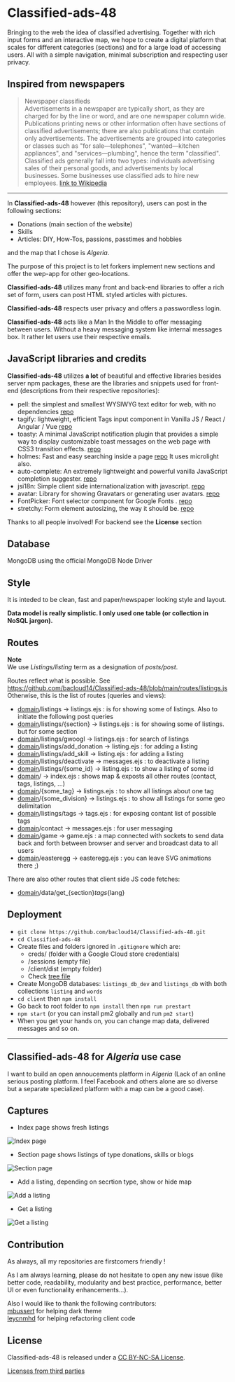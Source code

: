 # Classified-ads-48 

Bringing to the web the idea of classified advertising. Together with rich input forms and an interactive map, we hope to create a digital platform that scales for different categories (sections) and for a large load of accessing users. All with a simple navigation, minimal subscription and respecting user privacy.

## Inspired from newspapers

> Newspaper classifieds  
Advertisements in a newspaper are typically short, as they are charged for by the line or word, and are one newspaper column wide.  
Publications printing news or other information often have sections of classified advertisements; there are also publications that contain only advertisements. The advertisements are grouped into categories or classes such as "for sale—telephones", "wanted—kitchen appliances", and "services—plumbing", hence the term "classified". Classified ads generally fall into two types: individuals advertising sales of their personal goods, and advertisements by local businesses. Some businesses use classified ads to hire new employees. [link to Wikipedia](https://en.wikipedia.org/wiki/Classified_advertising)

--------

In **Classified-ads-48** however (this repository), users can post in the following sections:

- Donations (main section of the website)
- Skills 
- Articles: DIY, How-Tos, passions, passtimes and hobbies

and the map that I chose is *Algeria*. 

The purpose of this project is to let forkers implement new sections and offer the wep-app for other geo-locations.

**Classified-ads-48** utilizes many front and back-end libraries to offer a rich set of form, users can post HTML styled articles with pictures.

**Classified-ads-48** respects user privacy and offers a passwordless login.

**Classified-ads-48** acts like a Man In the Middle to offer messaging between users. Without a heavy messaging system like internal messages box. It rather let users use their respective emails.

## JavaScript libraries and credits

**Classified-ads-48** utilizes **a lot** of beautiful and effective libraries besides server npm packages, these are the libraries and snippets used for front-end (descriptions from their respective repositories):

 - pell: the simplest and smallest WYSIWYG text editor for web, with no dependencies [repo](https://github.com/jaredreich/pell)
 - tagify: lightweight, efficient Tags input component in Vanilla JS / React / Angular / Vue [repo](https://github.com/yairEO/tagify)
 - toasty: A minimal JavaScript notification plugin that provides a simple way to display customizable toast messages on the web page with CSS3 transition effects. [repo](https://github.com/egalink/Toasty.js)
 - holmes: Fast and easy searching inside a page [repo](https://github.com/Haroenv/holmes) It uses microlight also.
 - auto-complete:  An extremely lightweight and powerful vanilla JavaScript completion suggester. [repo](https://github.com/Pixabay/JavaScript-autoComplete)
 - jsi18n: Simple client side internationalization with javascript. [repo](https://github.com/danabr/jsI18n) 
 - avatar: Library for showing Gravatars or generating user avatars. [repo](https://github.com/MatthewCallis/avatar) 
 - FontPicker: Font selector component for Google Fonts . [repo](https://github.com/samuelmeuli/font-picker)
 - stretchy: Form element autosizing, the way it should be. [repo](https://github.com/LeaVerou/stretchy)

 Thanks to all people involved! For backend see the **License** section 

## Database

MongoDB using the official MongoDB Node Driver

## Style

It is inteded to be clean, fast and paper/newspaper looking style and layout.


**Data model is really simplistic. I only used one table (or collection in NoSQL jargon).**

## Routes 

**Note**  
We use *Listings/listing* term as a designation of *posts/post*.

Routes reflect what is possible. See https://github.com/bacloud14/Classified-ads-48/blob/main/routes/listings.js 
Otherwise, this is the list of routes (queries and views):

  - <ins>domain</ins>/listings -> listings.ejs : is for showing some of listings. Also to initiate the following post queries
  - <ins>domain</ins>/listings/{section} -> listings.ejs : is for showing some of listings. but for some section
  - <ins>domain</ins>/listings/gwoogl -> listings.ejs : for search of listings
  - <ins>domain</ins>/listings/add_donation -> listing.ejs : for adding a listing
  - <ins>domain</ins>/listings/add_skill -> listing.ejs : for adding a listing
  - <ins>domain</ins>/listings/deactivate -> messages.ejs : to deactivate a listing
  - <ins>domain</ins>/listings/{some_id} -> listing.ejs : to show a listing of some id
  - <ins>domain</ins>/ -> index.ejs : shows map & exposts all other routes (contact, tags, listings, ...)
  - <ins>domain</ins>/{some_tag} -> listings.ejs : to show all listings about one tag
  - <ins>domain</ins>/{some_division} -> listings.ejs : to show all listings for some geo delimitation
  - <ins>domain</ins>/listings/tags -> tags.ejs : for exposing contant list of possible tags
  - <ins>domain</ins>/contact -> messages.ejs : for user messaging 
  - <ins>domain</ins>/game -> game.ejs : a map connected with sockets to send data back and forth between browser and server and broadcast data to all users
  - <ins>domain</ins>/easteregg -> easteregg.ejs : you can leave SVG animations there ;) 

There are also other routes that client side JS code fetches:

- <ins>domain</ins>/data/get_{section}_tags_{lang} 

## Deployment

- `git clone https://github.com/bacloud14/Classified-ads-48.git`
- `cd Classified-ads-48`
- Create files and folders ignored in `.gitignore` which are:  
  - creds/  (folder with a Google Cloud store credentials)  
  - /sessions  (empty file)  
  - /client/dist  (empty folder)  
  - Check [tree file](tree.txt)
- Create MongoDB databases: `listings_db_dev` and `listings_db` with both collections `listing` and `words`
- `cd client` then `npm install`
- Go back to root folder to `npm install` then `npm run prestart`
- `npm start` (or you can install pm2 globally and run `pm2 start`)
- When you get your hands on, you can change map data, delivered messages and so on. 


--------
## Classified-ads-48 for *Algeria* use case

I want to build an open annoucements platform in *Algeria* (Lack of an online serious posting platform. I feel Facebook and others alone are so diverse but a separate specialized platform with a map can be a good case).

## Captures

- Index page shows fresh listings

![Index page](GITHUB/docs/Capture_index.PNG)

- Section page shows listings of type donations, skills or blogs

![Section page](GITHUB/docs/Capture_section.PNG)

- Add a listing, depending on secrtion type, show or hide map

![Add a listing](GITHUB/docs/Capture_add.PNG)

- Get a listing

![Get a listing](GITHUB/docs/Capture_get.PNG)


## Contribution

As always, all my repositories are firstcomers friendly ! 

As I am always learning, please do not hesitate to open any new issue (like better code, readability, modularity and best practice, performance, better UI or even functionality enhancements...).

Also I would like to thank the following contributors:  
[mbussert](https://github.com/mbussert) for helping dark theme  
[leycnmhd](https://github.com/leycnmhd) for helping refactoring client code  


## License

Classified-ads-48 is released under a [CC BY-NC-SA License](https://creativecommons.org/licenses/by-nc-sa/4.0/legalcode).

[Licenses from third parties](GITHUB/docs/THIRD%20PARTY%20LICENCES.pdf)
